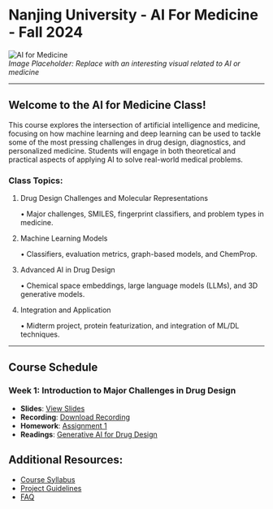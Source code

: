 # Nanjing University - AI For Medicine - Fall 2024

![AI for Medicine](https://via.placeholder.com/1200x400)  
*Image Placeholder: Replace with an interesting visual related to AI or medicine*

---

## Welcome to the AI for Medicine Class!

This course explores the intersection of artificial intelligence and medicine, focusing on how machine learning and deep learning can be used to tackle some of the most pressing challenges in drug design, diagnostics, and personalized medicine. Students will engage in both theoretical and practical aspects of applying AI to solve real-world medical problems.

### Class Topics:
1. Drug Design Challenges and Molecular Representations

    • Major challenges, SMILES, fingerprint classifiers, and problem types in medicine.

2. Machine Learning Models

    • Classifiers, evaluation metrics, graph-based models, and ChemProp.

3. Advanced AI in Drug Design

    • Chemical space embeddings, large language models (LLMs), and 3D generative models.

4. Integration and Application

    • Midterm project, protein featurization, and integration of ML/DL techniques.

---

## Course Schedule

### Week 1: Introduction to Major Challenges in Drug Design
- **Slides**: [View Slides](https://box.nju.edu.cn/f/58e3d956771c4f3cbc33/)
- **Recording**: [Download Recording](https://box.nju.edu.cn/f/1828717361c5485dac2e/?dl=1)
- **Homework**: [Assignment 1](https://www.kaggle.com/code/chrisbutch/nju-ai-for-medicine-2024-class-1)
- **Readings**: [Generative AI for Drug Design](https://box.nju.edu.cn/f/3d48c811e7724b838922/)

<!-- 
### Week 2: SMILES and Fingerprint-Based Classifiers
- **Slides**: [Download Slides](#)
- **Recording**: [Watch Recording](#)
- **Homework**: [Assignment 2](#)
- **Readings**: [Required Reading](#)

### Week 3: Different Classes of Problems in Medicine
- **Slides**: [Download Slides](#)
- **Recording**: [Watch Recording](#)
- **Homework**: [Assignment 3](#)
- **Readings**: [Required Reading](#)

### Week 4: Building Simple Classifiers
- **Slides**: [Download Slides](#)
- **Recording**: [Watch Recording](#)
- **Homework**: [Assignment 4](#)
- **Readings**: [Required Reading](#)

### Week 5: Evaluation Metrics and Comparison Statistics for Classifiers
- **Slides**: [Download Slides](#)
- **Recording**: [Watch Recording](#)
- **Homework**: [Assignment 5](#)
- **Readings**: [Required Reading](#)

---
-->

## Additional Resources:
- [Course Syllabus](https://box.nju.edu.cn/f/eceacfcbec424447b87f/)
- [Project Guidelines](https://box.nju.edu.cn/f/d693b1bfbe8544ffadba/)
- [FAQ](#)
